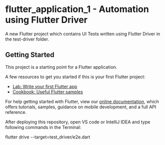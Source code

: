 # flutter_application_1 - Automation using Flutter Driver

A new Flutter project which contains UI Tests written using Flutter Driver in the test-driver folder.

## Getting Started

This project is a starting point for a Flutter application.

A few resources to get you started if this is your first Flutter project:

- [Lab: Write your first Flutter app](https://flutter.dev/docs/get-started/codelab)
- [Cookbook: Useful Flutter samples](https://flutter.dev/docs/cookbook)

For help getting started with Flutter, view our
[online documentation](https://flutter.dev/docs), which offers tutorials,
samples, guidance on mobile development, and a full API reference.


After deploying this repository, open VS code or IntelliJ IDEA and type following commands in the Terminal:

flutter drive --target=test_driver/e2e.dart

